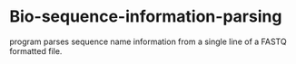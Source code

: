 # Bio-sequence-information-parsing
program parses sequence name information from a single line of a FASTQ formatted file.
